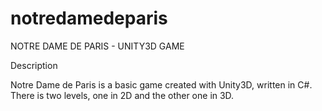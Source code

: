 # notredamedeparis


NOTRE DAME DE PARIS - UNITY3D GAME

Description

Notre Dame de Paris is a basic game created with Unity3D, written in C#.
There is two levels, one in 2D and the other one in 3D.
